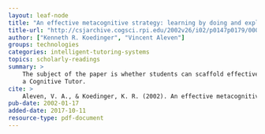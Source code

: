 ```yaml
---
layout: leaf-node
title: "An effective metacognitive strategy: learning by doing and explaining with a computer-based Cognitive Tutor"
title-url: "http://csjarchive.cogsci.rpi.edu/2002v26/i02/p0147p0179/00000078.pdf"
author: ["Kenneth R. Koedinger", "Vincent Aleven"]
groups: technologies
categories: intelligent-tutoring-systems
topics: scholarly-readings
summary: >
    The subject of the paper is whether students can scaffold effectively in a classroom environment using
    a Cognitive Tutor.
cite: >
    Aleven, V. A., & Koedinger, K. R. (2002). An effective metacognitive strategy: Learning by doing and explaining with a computer-based Cognitive Tutor. Cognitive science, 26(2), 147-179.
pub-date: 2002-01-17
added-date: 2017-10-11
resource-type: pdf-document
---
```

